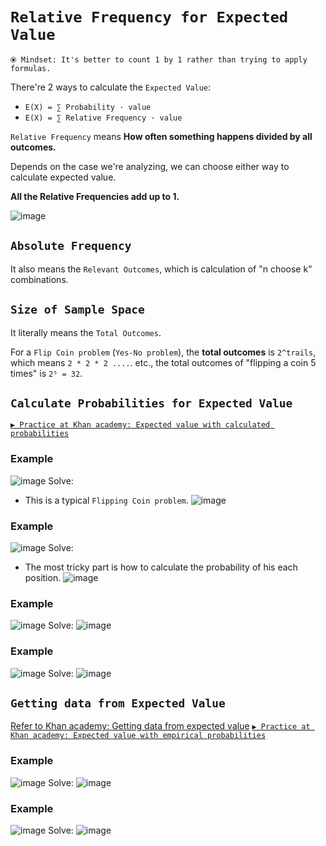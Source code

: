 # `Relative Frequency for Expected Value`
`⦿ Mindset: It's better to count 1 by 1 rather than trying to apply formulas.`

There're 2 ways to calculate the `Expected Value`:
- `E(X) = ∑ Probability · value`
- `E(X) = ∑ Relative Frequency · value`

`Relative Frequency` means **How often something happens divided by all outcomes.**

Depends on the case we're analyzing, we can choose either way to calculate expected value.

**All the Relative Frequencies add up to 1.**


![image](https://user-images.githubusercontent.com/14041622/44771370-635c2b00-ab9d-11e8-93b5-8f96e64d7291.png)

## `Absolute Frequency`
It also means the `Relevant Outcomes`, which is calculation of "n choose k" combinations.

## `Size of Sample Space`
It literally means the `Total Outcomes`.

For a `Flip Coin problem` (`Yes-No problem`), the **total outcomes** is `2^trails`, which means `2 * 2 * 2 ....`.
etc., the total outcomes of "flipping a coin 5 times" is `2⁵ = 32`.

## `Calculate Probabilities for Expected Value`

[`▶︎ Practice at Khan academy: Expected value with calculated probabilities`](https://www.khanacademy.org/math/statistics-probability/random-variables-stats-library/modal/e/expected-value-with-calculated-probabilities)

### Example
![image](https://user-images.githubusercontent.com/14041622/44771870-dd40e400-ab9e-11e8-9b2f-a151aedc8b2d.png)
Solve:
- This is a typical `Flipping Coin problem`.
![image](https://user-images.githubusercontent.com/14041622/44776193-1d599400-abaa-11e8-8e35-7bfbea1aa891.png)


### Example
![image](https://user-images.githubusercontent.com/14041622/44770281-293d5a00-ab9a-11e8-97de-698e6cba6b30.png)
Solve:
- The most tricky part is how to calculate the probability of his each position.
![image](https://user-images.githubusercontent.com/14041622/44770385-76b9c700-ab9a-11e8-9a0c-5f36d8e49d30.png)


### Example
![image](https://user-images.githubusercontent.com/14041622/44831404-f73efd00-ac58-11e8-9c6c-28d482278174.png)
Solve:
![image](https://user-images.githubusercontent.com/14041622/44831513-79c7bc80-ac59-11e8-9ae1-2ee34b489d88.png)


### Example
![image](https://user-images.githubusercontent.com/14041622/44837866-59096200-ac6d-11e8-8b12-cb91be86cfd3.png)
Solve:
![image](https://user-images.githubusercontent.com/14041622/44837880-66265100-ac6d-11e8-87ea-0ddf97b3ebf1.png)




## `Getting data from Expected Value`
[Refer to Khan academy: Getting data from expected value](https://www.khanacademy.org/math/statistics-probability/random-variables-stats-library/modal/v/empirical-data-expected-value)
[`▶︎ Practice at Khan academy: Expected value with empirical probabilities`](https://www.khanacademy.org/math/statistics-probability/random-variables-stats-library/modal/e/expected-value-with-empirical-probabilities)


### Example
![image](https://user-images.githubusercontent.com/14041622/44713181-27658f00-aae5-11e8-8b09-2b787df43d03.png)
Solve:
![image](https://user-images.githubusercontent.com/14041622/44769597-bfbc4c00-ab97-11e8-8e1c-c0168ff9ab7b.png)



### Example
![image](https://user-images.githubusercontent.com/14041622/44717823-b1672500-aaf0-11e8-90a9-0c8073d2268b.png)
Solve:
![image](https://user-images.githubusercontent.com/14041622/44717961-20447e00-aaf1-11e8-898f-531a26a046df.png)

